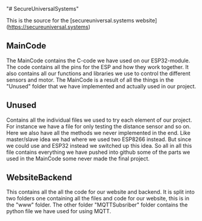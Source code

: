 "# SecureUniversalSystems" 

This is the source for the [secureuniversal.systems website] (https://secureuniversal.systems)

## MainCode

The MainCode contains the C-code we have used on our ESP32-module. The code contains all the pins for the ESP and how they work together. It also contains all our functions and libraries we use to control the different sensors and motor. The MainCode is a result of all the things in the "Unused" folder that we have implemented and actually used in our project. 

## Unused

Contains all the individual files we used to try each element of our project. For instance we have a file for only testing the distance sensor and so on. Here we also have all the methods we never implemented in the end. Like master/slave idea we had where we used two ESP8266 instead. But since we could use and ESP32 instead we switched up this idea.
So all in all this file contains everything we have pushed into github some of the parts we used in the MainCode some never made the final project. 

## WebsiteBackend

This contains all the all the code for our website and backend. It is split into two folders one containing all the files and code for our website, this is in the "www" folder. 
The other folder "MQTTSubsriber" folder contains the python file we have used for using MQTT.  

